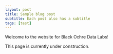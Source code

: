 ```yaml
---
layout: post
title: Sample blog post
subtitle: Each post also has a subtitle
tags: [test]
---
```


Welcome to the website for Black Ochre Data Labs! 

This page is currently under construction.




